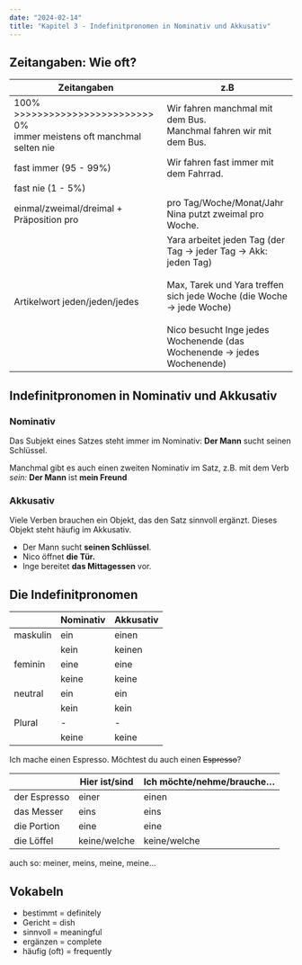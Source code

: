 ```yaml
---
date: "2024-02-14"
title: "Kapitel 3 - Indefinitpronomen in Nominativ und Akkusativ"
---
```


## Zeitangaben: Wie oft?

| Zeitangaben | z.B                                                                                                                                               |
| ------------------------------------------------------------------------------- | -------------------------------------------------------------------------------------------------------------------------------------------------------------------------------------------------------------------- |
| 100% >>>>>>>>>>>>>>>>>>>>>>>> 0% <br> immer  meistens  oft manchmal selten  nie | Wir fahren manchmal mit dem Bus. <br> Manchmal fahren wir mit dem Bus.                                                                                                                                               |
| fast immer (95 - 99%)                                                           | Wir fahren fast immer mit dem Fahrrad.                                                                                                                                                                               |
| fast nie (1 - 5%)                                                               |                                                                                                                                                                                                                      |
| einmal/zweimal/dreimal + Präposition pro                                        | pro Tag/Woche/Monat/Jahr <br> Nina putzt zweimal pro Woche.                                                                                                                                                          |
| Artikelwort jeden/jeden/jedes                                                   | Yara arbeitet jeden Tag (der Tag → jeder Tag → Akk: jeden Tag) <br><br> Max, Tarek und Yara treffen sich jede Woche (die Woche → jede Woche) <br><br> Nico besucht Inge jedes Wochenende (das Wochenende → jedes Wochenende) |

## Indefinitpronomen in Nominativ und Akkusativ

### Nominativ

Das Subjekt eines Satzes steht immer im Nominativ: **Der Mann** sucht seinen Schlüssel. 

Manchmal gibt es auch einen zweiten Nominativ im Satz, z.B. mit dem Verb *sein:* **Der Mann** ist **mein Freund**

### Akkusativ

Viele Verben brauchen ein Objekt, das den Satz sinnvoll ergänzt. Dieses Objekt steht häufig im Akkusativ.

- Der Mann sucht **seinen Schlüssel**.
- Nico öffnet **die Tür.**
- Inge bereitet **das Mittagessen** vor.

## Die Indefinitpronomen

|          | Nominativ | Akkusativ |
| -------- | --------- | --------- |
| maskulin | ein       | einen     |
|          | kein      | keinen    |
| feminin  | eine      | eine      |
|          | keine     | keine     |
| neutral  | ein       | ein       |
|          | kein      | kein      |
| Plural   | -         | -         |
|          | keine     | keine     |

Ich mache einen Espresso. Möchtest du auch einen ~~Espresso~~? 

|              | Hier ist/sind | Ich möchte/nehme/brauche… |
| ------------ | ------------- | ------------------------- |
| der Espresso | einer         | einen                     |
| das Messer   | eins          | eins                      |
| die Portion  | eine          | eine                      |
| die Löffel   | keine/welche  | keine/welche              |

auch so: meiner, meins, meine, meine…

## **Vokabeln**

- bestimmt = definitely
- Gericht = dish
- sinnvoll = meaningful
- ergänzen = complete
- häufig (oft) = frequently